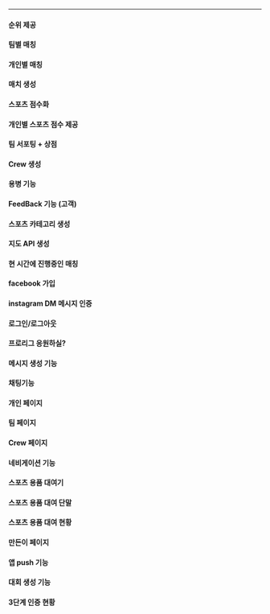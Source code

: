****

#### 순위 제공

#### 팀별 매칭

#### 개인별 매칭

#### 매치 생성

#### 스포츠 점수화

#### 개인별 스포츠 점수 제공

#### 팀 서포팅 + 상점

#### Crew 생성

#### 용병 기능

#### FeedBack 기능 (고객)

#### 스포츠 카테고리 생성

#### 지도 API 생성

#### 현 시간에 진행중인 매칭

#### facebook 가입

#### instagram DM 메시지 인증

#### 로그인/로그아웃

#### 프로리그 응원하실?

#### 메시지 생성 기능

#### 채팅기능

#### 개인 페이지

#### 팀 페이지

#### Crew 페이지

#### 네비게이션 기능

#### 스포츠 용품 대여기

#### 스포츠 용품 대여 단말

#### 스포츠 용품 대여 현황

#### 만든이 페이지

#### 앱 push 기능

#### 대회 생성 기능

#### 3단계 인증 현황

#### 